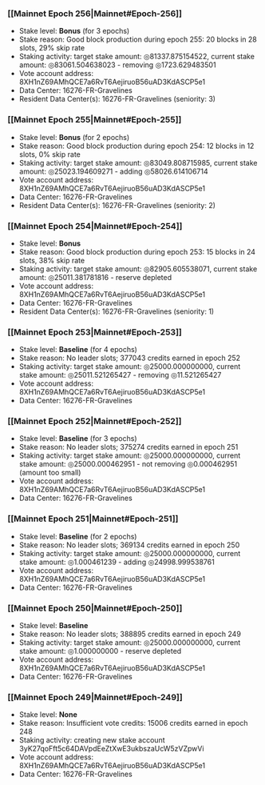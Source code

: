 ### [[Mainnet Epoch 256|Mainnet#Epoch-256]]
* Stake level: **Bonus** (for 3 epochs)
* Stake reason: Good block production during epoch 255: 20 blocks in 28 slots, 29% skip rate
* Staking activity: target stake amount: ◎81337.875154522, current stake amount: ◎83061.504638023 - removing ◎1723.629483501
* Vote account address: 8XH1nZ69AMhQCE7a6RvT6AejiruoB56uAD3KdASCP5e1
* Data Center: 16276-FR-Gravelines
* Resident Data Center(s): 16276-FR-Gravelines (seniority: 3)
### [[Mainnet Epoch 255|Mainnet#Epoch-255]]
* Stake level: **Bonus** (for 2 epochs)
* Stake reason: Good block production during epoch 254: 12 blocks in 12 slots, 0% skip rate
* Staking activity: target stake amount: ◎83049.808715985, current stake amount: ◎25023.194609271 - adding ◎58026.614106714
* Vote account address: 8XH1nZ69AMhQCE7a6RvT6AejiruoB56uAD3KdASCP5e1
* Data Center: 16276-FR-Gravelines
* Resident Data Center(s): 16276-FR-Gravelines (seniority: 2)
### [[Mainnet Epoch 254|Mainnet#Epoch-254]]
* Stake level: **Bonus**
* Stake reason: Good block production during epoch 253: 15 blocks in 24 slots, 38% skip rate
* Staking activity: target stake amount: ◎82905.605538071, current stake amount: ◎25011.381781816 - reserve depleted
* Vote account address: 8XH1nZ69AMhQCE7a6RvT6AejiruoB56uAD3KdASCP5e1
* Data Center: 16276-FR-Gravelines
* Resident Data Center(s): 16276-FR-Gravelines (seniority: 1)
### [[Mainnet Epoch 253|Mainnet#Epoch-253]]
* Stake level: **Baseline** (for 4 epochs)
* Stake reason: No leader slots; 377043 credits earned in epoch 252
* Staking activity: target stake amount: ◎25000.000000000, current stake amount: ◎25011.521265427 - removing ◎11.521265427
* Vote account address: 8XH1nZ69AMhQCE7a6RvT6AejiruoB56uAD3KdASCP5e1
* Data Center: 16276-FR-Gravelines
### [[Mainnet Epoch 252|Mainnet#Epoch-252]]
* Stake level: **Baseline** (for 3 epochs)
* Stake reason: No leader slots; 375274 credits earned in epoch 251
* Staking activity: target stake amount: ◎25000.000000000, current stake amount: ◎25000.000462951 - not removing ◎0.000462951 (amount too small)
* Vote account address: 8XH1nZ69AMhQCE7a6RvT6AejiruoB56uAD3KdASCP5e1
* Data Center: 16276-FR-Gravelines
### [[Mainnet Epoch 251|Mainnet#Epoch-251]]
* Stake level: **Baseline** (for 2 epochs)
* Stake reason: No leader slots; 369134 credits earned in epoch 250
* Staking activity: target stake amount: ◎25000.000000000, current stake amount: ◎1.000461239 - adding ◎24998.999538761
* Vote account address: 8XH1nZ69AMhQCE7a6RvT6AejiruoB56uAD3KdASCP5e1
* Data Center: 16276-FR-Gravelines
### [[Mainnet Epoch 250|Mainnet#Epoch-250]]
* Stake level: **Baseline**
* Stake reason: No leader slots; 388895 credits earned in epoch 249
* Staking activity: target stake amount: ◎25000.000000000, current stake amount: ◎1.000000000 - reserve depleted
* Vote account address: 8XH1nZ69AMhQCE7a6RvT6AejiruoB56uAD3KdASCP5e1
* Data Center: 16276-FR-Gravelines
### [[Mainnet Epoch 249|Mainnet#Epoch-249]]
* Stake level: **None**
* Stake reason: Insufficient vote credits: 15006 credits earned in epoch 248
* Staking activity: creating new stake account 3yK27qoFft5c64DAVpdEeZtXwE3ukbszaUcW5zVZpwVi
* Vote account address: 8XH1nZ69AMhQCE7a6RvT6AejiruoB56uAD3KdASCP5e1
* Data Center: 16276-FR-Gravelines